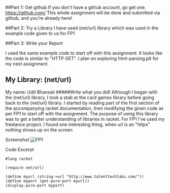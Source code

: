 ##Part 1: Get github
If you don't have a github account, go get one. https://github.com/
This whole assignment will be done and submitted via github, and you're already here!
 
##Part 2: Try a Library
I have used (net/url) library which was used in the example code given to us for FP1

##Part 3: Write your Report

I used the same example code to start off with this assignment. It looks like the code is similar to "HTTP GET". I plan on exploring  html-parsing.plt	for my next assignment.

## My Library: (net/url)
My name: Udit Bhansali
#####Write what you did!
Although I began with the (net/url) library, I took a stab at the card games library before going back to the (net/url) library. I started by reading part of the first section of the accompanying racket documentation, then modifying the given code as per FP1 to start off with the assignment. The purpose of using this library was to get a better understanding of libraries in racket. For FP1 I've used my freelance project. I found one interesting thing, when url is an "https" nothing shows up on the screen

Screenshot
![FP1](http://i.imgur.com/vonTgcj.png?1)

Code Excerpt
```
#lang racket

(require net/url)

(define myurl (string->url "http://www.talenttechlabs.com/"))
(define myport (get-pure-port myurl))
(display-pure-port myport)
```
